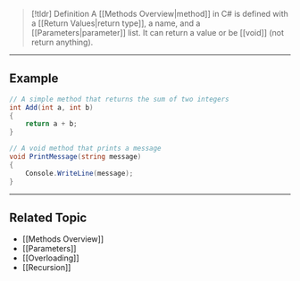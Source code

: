 > [!tldr] Definition
> A [[Methods Overview|method]] in C# is defined with a [[Return Values|return type]], a name, and a [[Parameters|parameter]] list. 
> It can return a value or be [[void]] (not return anything).

---

## Example
```csharp
// A simple method that returns the sum of two integers
int Add(int a, int b)
{
    return a + b;
}

// A void method that prints a message
void PrintMessage(string message)
{
    Console.WriteLine(message);
}
```

---

## Related Topic
- [[Methods Overview]]
- [[Parameters]]
- [[Overloading]]
- [[Recursion]]
